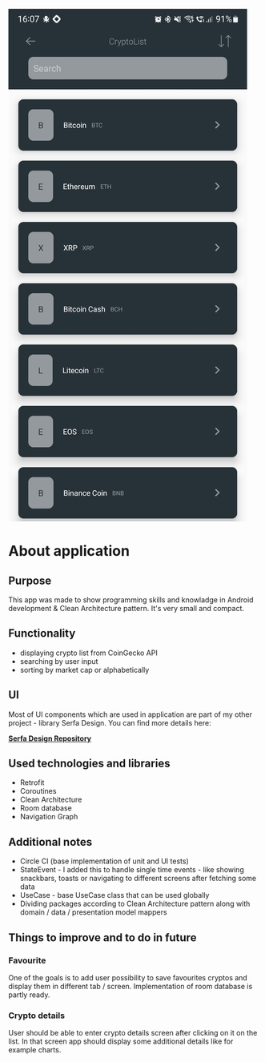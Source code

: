 ![Screenshot](https://github.com/sgozdzik/cryptolist/blob/master/screenshot.jpg?raw=true)

# About application

## Purpose
This app was made to show programming skills and knowladge in Android development & Clean Architecture pattern. It's very small and compact.


## Functionality

- displaying crypto list from CoinGecko API
- searching by user input
- sorting by market cap or alphabetically

## UI
Most of UI components which are used in application are part of my other project - library Serfa Design. You can find more details here:

[**Serfa Design Repository**](https://github.com/sgozdzik/serfadesign) 

## Used technologies and libraries
- Retrofit
- Coroutines
- Clean Architecture
- Room database
- Navigation Graph

## Additional notes

- Circle CI (base implementation of unit and UI tests)
- StateEvent - I added this to handle single time events - like showing snackbars, toasts or navigating to different screens after fetching some data
- UseCase - base UseCase class that can be used globally 
- Dividing packages according to Clean Architecture pattern along with domain / data / presentation model mappers 

## Things to improve and to do in future

### Favourite 
One of the goals is to add user possibility to save favourites cryptos and display them in different tab / screen. Implementation of room database is partly ready.

### Crypto details
User should be able to enter crypto details screen after clicking on it on the list. In that screen app should display some additional details like for example charts.

